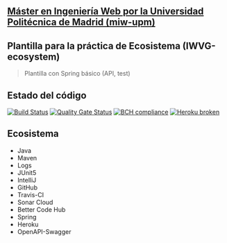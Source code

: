 ## [Máster en Ingeniería Web por la Universidad Politécnica de Madrid (miw-upm)](http://miw.etsisi.upm.es)
## Plantilla para la práctica de Ecosistema (IWVG-ecosystem)
> Plantilla con Spring básico (API, test) 

## Estado del código
[![Build Status](https://travis-ci.org/melasimb/iwvg-ecosystem-Melany-Simbana.svg?branch=develop)](https://travis-ci.org/melasimb/iwvg-ecosystem-Melany-Simbana)
[![Quality Gate Status](https://sonarcloud.io/api/project_badges/measure?project=es.upm.miw%3Aiwvg-ecosystem-Melany-Simbana&metric=alert_status)](https://sonarcloud.io/dashboard?id=es.upm.miw%3Aiwvg-ecosystem-Melany-Simbana)
[![BCH compliance](https://bettercodehub.com/edge/badge/melasimb/iwvg-ecosystem-Melany-Simbana?branch=develop)](https://bettercodehub.com/)
[![Heroku broken](https://iwvg-ecosystem-melany-simbana.herokuapp.com/system/version-badge)](https://iwvg-ecosystem-melany-simbana.herokuapp.com/swagger-ui.html)

## Ecosistema
* Java
* Maven
* Logs
* JUnit5
* IntelliJ
* GitHub
* Travis-CI
* Sonar Cloud
* Better Code Hub
* Spring
* Heroku
* OpenAPI-Swagger
